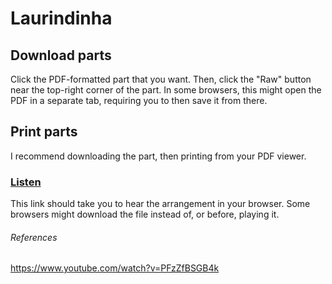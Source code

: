 # Laurindinha

## Download parts
Click the PDF-formatted part that you want. Then, click the "Raw" button near the top-right corner of the part. In some browsers, this might open the PDF in a separate tab, requiring you to then save it from there.

## Print parts
I recommend downloading the part, then printing from your PDF viewer.

### [Listen](https://cdn.rawgit.com/Joao-S-Martins/scores/master/tunas/Laurindinha/Laurindinha.mp3)
This link should take you to hear the arrangement in your browser. Some browsers might download the file instead of, or before, playing it.

###### References
https://www.youtube.com/watch?v=PFzZfBSGB4k

